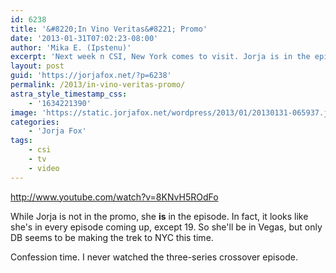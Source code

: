 ```yaml
---
id: 6238
title: '&#8220;In Vino Veritas&#8221; Promo'
date: '2013-01-31T07:02:23-08:00'
author: 'Mika E. (Ipstenu)'
excerpt: 'Next week n CSI, New York comes to visit. Jorja is in the episode, though not the NY half.'
layout: post
guid: 'https://jorjafox.net/?p=6238'
permalink: /2013/in-vino-veritas-promo/
astra_style_timestamp_css:
    - '1634221390'
image: 'https://static.jorjafox.net/wordpress/2013/01/20130131-065937.jpg'
categories:
    - 'Jorja Fox'
tags:
    - csi
    - tv
    - video
---
```


http://www.youtube.com/watch?v=8KNvH5ROdFo

While Jorja is not in the promo, she <strong>is</strong> in the episode. In fact, it looks like she's in every episode coming up, except 19. So she'll be in Vegas, but only DB seems to be making the trek to NYC this time.

Confession time. I never watched the three-series crossover episode.